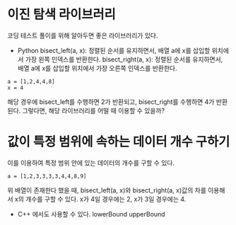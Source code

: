# 이진 탐색 라이브러리
코딩 테스트 풀이를 위해 알아두면 좋은 라이브러리가 있다.

* Python
bisect_left(a, x): 정렬된 순서를 유지하면서, 배열 a에 x를 삽입할 위치에서 가장 왼쪽 인덱스를 반환한다.
bisect_right(a, x): 정렬된 순서를 유지하면서, 배열 a에 x를 삽입할 위치에서 가장 오른쪽 인덱스를 반환한다.

```
a = [1,2,4,4,8]
x = 4
```
해당 경우에 bisect_left를 수행하면 2가 반환되고, bisect_right를 수행하면 4가 반환된다.
그렇다면, 해당 라이브러리를 어떨 때 이용할 수 있을까?

# 값이 특정 범위에 속하는 데이터 개수 구하기
이를 이용하여 특정 범위 안에 있는 데이터의 개수를 구할 수 있다.

```
a = [1,2,3,3,3,3,4,4,8,9]
```

위 배열이 존재한다 했을 때, bisect_left(a, x)와 bisect_right(a, x)값의 차를 이용해서 x의 개수를 구할 수 있다.
x가 4일 경우에는 2, x가 3일 경우에는 4.

* C++ 에서도 사용할 수 있다.
lowerBound
upperBound